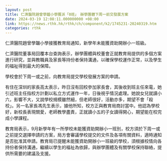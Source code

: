 ```yaml
---
layout: post
title: 仁濟醫院趙曾學韞小學獲派「0班」　辦學團體下周一前交發展方案
date: 2024-03-19 12:08:11.000000000 +08:00
link: https://news.rthk.hk/rthk/ch/component/k2/1745231-20240319.htm
categories: rthk
---
```


仁濟醫院趙曾學韞小學接獲教育局通知，新學年未能獲資助開辦小一班級。

仁濟醫院董事局回覆本台查詢表示，辦學團體與校董會正就教育局提供的多個方案進行研究，並與教職員及家長等持份者保持溝通，以確保學校運作正常，以及學生的福祉得到最大的保障。

學校會於下周一或之前，向教育局提交學校發展方案的申請。

有住在深圳的家長高太表示，昨日沒有回校參加家長會，其後收到班主任來電，她引述班主任指校方計劃以私立方式運作一年，日後視乎情況處理。她說女兒就讀小六，影響不大，又說學校規模雖然細，但老師很好，活動亦多，期望不會「殺校」。另一名家長馮先生表示，據他所知，校方正與教育局商討當中。他認為學校好，新校長表現關愛，老師教學盡責，正就讀小五的子女讀得開心，期望能在校完成小學課程。

教育局表示，9月新學年有一所學校未能獲資助開辦小一班別，校方須於下周一或之前提交選擇申請的方案，局方會審議學校提交的文件及各項有關資料，適時通知是否批准其申請。教育局已提醒未能獲資助開辦小一班級的學校，須根據校情向各持份者保持溝通，繼續以學生的福祉為依歸，與辦學團體及有關學校保持聯絡，提供所需要的建議及支援。
